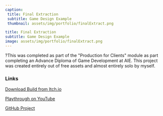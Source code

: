 ```yaml
---
caption:
 title: Final Extraction
 subtitle: Game Design Example
 thumbnail: assets/img/portfolio/finalExtract.png

title: Final Extraction
subtitle: Game Design Example
image: assets/img/portfolio/finalExtract.png
---
```

?This was completed as part of the "Production for Clients" module as part completing an Advance Diploma of Game Development at AIE. This project was created entirely out of free assets and almost entirely solo by myself.

### Links

[Download Build from Itch.io](https://finalsynapse.itch.io/final-extraction)

[Playthrough on YouTube](https://youtu.be/2uWZXgtiguU)

[GitHub Project](https://github.com/LukaszDziedziczakAIE/ClientProduction)